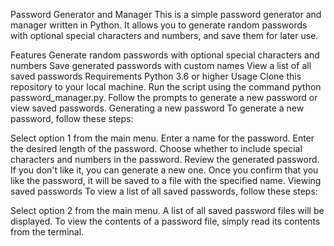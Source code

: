 Password Generator and Manager
This is a simple password generator and manager written in Python. It allows you to generate random passwords with optional special characters and numbers, and save them for later use.

Features
Generate random passwords with optional special characters and numbers
Save generated passwords with custom names
View a list of all saved passwords
Requirements
Python 3.6 or higher
Usage
Clone this repository to your local machine.
Run the script using the command python password_manager.py.
Follow the prompts to generate a new password or view saved passwords.
Generating a new password
To generate a new password, follow these steps:

Select option 1 from the main menu.
Enter a name for the password.
Enter the desired length of the password.
Choose whether to include special characters and numbers in the password.
Review the generated password. If you don't like it, you can generate a new one.
Once you confirm that you like the password, it will be saved to a file with the specified name.
Viewing saved passwords
To view a list of all saved passwords, follow these steps:

Select option 2 from the main menu.
A list of all saved password files will be displayed.
To view the contents of a password file, simply read its contents from the terminal.
